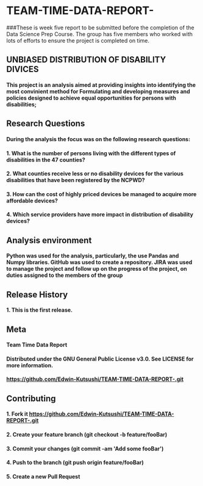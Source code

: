 # TEAM-TIME-DATA-REPORT-
###These is week five report to be submitted before the completion of the Data Science Prep Course. The group has five members who worked with lots of efforts to ensure the project is completed on time.

##  UNBIASED DISTRIBUTION OF DISABILITY DIVICES
#### This project is an analysis aimed at providing insights into identifying the most convinient method for Formulating and developing measures and policies designed to achieve equal opportunities for persons with disabilities;

##  Research Questions
#### During the analysis the focus was on the following research questions:
#### 1. What is the number of persons living with the different types of disabilities in the 47 counties?
#### 2. What counties receive less or no disability devices for the various disabilities that have been registered by the NCPWD?
#### 3. How can the cost of highly priced devices be managed to acquire more affordable devices?
#### 4. Which service providers have more impact in distribution of disability devices?

##  Analysis environment
#### Python was used for the analysis, particularly, the use Pandas and Numpy libraries. GitHub was used to create a repository. JIRA was used to manage the project and follow up on the progress of the project, on duties assigned to the members of the group

##  Release History
#### 1. This is the first release.

##  Meta
#### Team Time Data Report
#### Distributed under the GNU General Public License v3.0. See LICENSE for more information.
#### https://github.com/Edwin-Kutsushi/TEAM-TIME-DATA-REPORT-.git

##  Contributing
#### 1. Fork it https://github.com/Edwin-Kutsushi/TEAM-TIME-DATA-REPORT-.git
#### 2. Create your feature branch (git checkout -b feature/fooBar)
#### 3. Commit your changes (git commit -am 'Add some fooBar')
#### 4. Push to the branch (git push origin feature/fooBar)
#### 5. Create a new Pull Request
